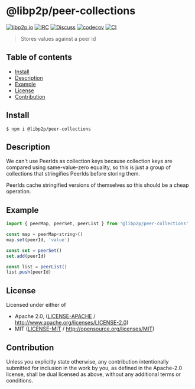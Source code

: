 # @libp2p/peer-collections <!-- omit in toc -->

[![libp2p.io](https://img.shields.io/badge/project-libp2p-yellow.svg?style=flat-square)](http://libp2p.io/)
[![IRC](https://img.shields.io/badge/freenode-%23libp2p-yellow.svg?style=flat-square)](http://webchat.freenode.net/?channels=%23libp2p)
[![Discuss](https://img.shields.io/discourse/https/discuss.libp2p.io/posts.svg?style=flat-square)](https://discuss.libp2p.io)
[![codecov](https://img.shields.io/codecov/c/github/libp2p/js-libp2p-peer-collections.svg?style=flat-square)](https://codecov.io/gh/libp2p/js-libp2p-peer-collections)
[![CI](https://img.shields.io/github/workflow/status/libp2p/js-libp2p-interfaces/test%20&%20maybe%20release/master?style=flat-square)](https://github.com/libp2p/js-libp2p-peer-collections/actions/workflows/js-test-and-release.yml)

> Stores values against a peer id

## Table of contents <!-- omit in toc -->

- [Install](#install)
- [Description](#description)
- [Example](#example)
- [License](#license)
- [Contribution](#contribution)

## Install

```console
$ npm i @libp2p/peer-collections
```

## Description

We can't use PeerIds as collection keys because collection keys are compared using same-value-zero equality, so this is just a group of collections that stringifies PeerIds before storing them.

PeerIds cache stringified versions of themselves so this should be a cheap operation.

## Example

```JavaScript
import { peerMap, peerSet, peerList } from '@libp2p/peer-collections'

const map = peerMap<string>()
map.set(peerId, 'value')

const set = peerSet()
set.add(peerId)

const list = peerList()
list.push(peerId)
```

## License

Licensed under either of

- Apache 2.0, ([LICENSE-APACHE](LICENSE-APACHE) / <http://www.apache.org/licenses/LICENSE-2.0>)
- MIT ([LICENSE-MIT](LICENSE-MIT) / <http://opensource.org/licenses/MIT>)

## Contribution

Unless you explicitly state otherwise, any contribution intentionally submitted for inclusion in the work by you, as defined in the Apache-2.0 license, shall be dual licensed as above, without any additional terms or conditions.
